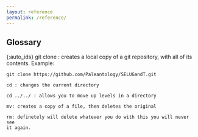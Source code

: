 ```yaml
---
layout: reference
permalink: /reference/
---
```


## Glossary

{:auto_ids}
git clone
: creates a local copy of a git repository, with all of its contents. Example:
```
git clone https://github.com/Paleantology/SELUGandT.git

cd : changes the current directory

cd ../../ : allows you to move up levels in a directory 

mv: creates a copy of a file, then deletes the original

rm: definetely will delete whatever you do with this you will never see 
it again.

